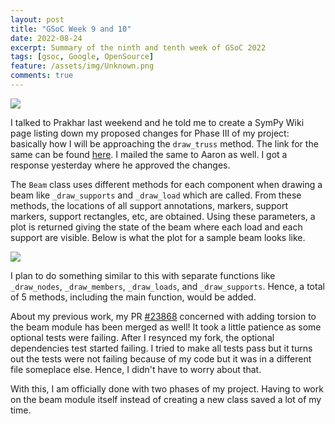 ```yaml
---
layout: post
title: "GSoC Week 9 and 10"
date: 2022-08-24
excerpt: Summary of the ninth and tenth week of GSoC 2022
tags: [gsoc, Google, OpenSource]
feature: /assets/img/Unknown.png
comments: true
---
```


<img src="{{site.baseurl}}/assets/img/Sympy.png">

I talked to Prakhar last weekend and he told me to create a SymPy Wiki page listing down my proposed changes for Phase III of my project: basically how I will be approaching the `draw_truss` method. The link for the same can be found [here](https://github.com/sympy/sympy/wiki/GSoC-2022-Phase-III-plan). I mailed the same to Aaron as well. I got a response yesterday where he approved the changes. 

The `Beam` class uses different methods for each component when drawing a beam like `_draw_supports` and `_draw_load` which are called. From these methods, the locations of all support annotations, markers, support markers, support rectangles, etc, are obtained. Using these parameters, a plot is returned giving the state of the beam where each load and each support are visible. Below is what the plot for a sample beam looks like. 

<img src="{{site.baseurl}}/assets/img/beam_plot.png">

I plan to do something similar to this with separate functions like `_draw_nodes`, `_draw_members`, `_draw_loads`, and `_draw_supports`. Hence, a total of 5 methods, including the main function, would be added. 

About my previous work, my PR [#23868](https://github.com/sympy/sympy/pull/23868) concerned with adding torsion to the beam module has been merged as well! It took a little patience as some optional tests were failing. After I resynced my fork, the optional dependencies test started failing. I tried to make all tests pass but it turns out the tests were not failing because of my code but it was in a different file someplace else. Hence, I didn't have to worry about that. 

With this, I am officially done with two phases of my project. Having to work on the beam module itself instead of creating a new class saved a lot of my time.